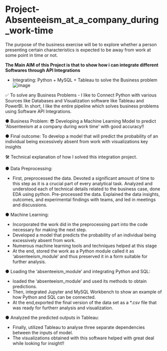 # Project-Absenteeism_at_a_company_during_work-time
The purpose of the business exercise will be to explore whether a person presenting certain characteristics is expected to be away from work at some point in time or not.

**The Main AIM of this Project is that to show how i can integrate different Softwares through API Integrations**

- Integrating: Python + MySQL + Tableau  to solve the Business problem
![image](https://user-images.githubusercontent.com/37768258/212560611-d128206c-ed1d-4ec0-806e-872870503f4e.png)


✅ To solve any Business Problems - I like to Connect Python with various Sources like Databases and Visualization software like Tableau and PowerBI.
In short, I like the entire pipeline which solves business problems using Software API Integrations.

● Business Problem:
😎 Developing a Machine Learning Model to predict 'Absenteeism at a company during work time' with good accuracy!!

● Final outcome:
To develop a model that will predict the probability of an individual being excessively absent from work with visualizations key insights

🛠 Technical explanation of how I solved this integration project.

● Data Preprocessing:
- First, preprocessed the data. Devoted a significant amount of time to this step as it is a crucial part of every analytical task.
Analyzed and understood each of technical details related to the business case, done EDA using python. Pre-processed the data. Explained the data insights, outcomes, and experimental findings with teams, and led in meetings and discussions.

● Machine Learning:
- Incorporated the work did in the preprocessing part into the code necessary for making the next step. 
- Developed a model that predicts the probability of an individual being excessively absent from work.
- Numerous machine learning tools and techniques helped at this stage
- At the end, stored the work as a Python module called it as ‘absenteeism_module’ and thus preserved it in a form suitable for further analysis.

● Loading the ‘absenteeism_module’ and integrating Python and SQL:
- loaded the ‘absenteeism_module’ and used its methods to obtain predictions.
 - Then, integrated Jupyter and MySQL Workbench to show an example of how Python and SQL can be connected. 
- At the end,exported the final version of the data set as a *.csv file that was ready for furtherr analysis and visualization.

● Analyzed the predicted outputs in Tableau:
- Finally, utilized Tableau to analyse three separate dependencies between the inputs of model. 
- The visualizations obtained with this software helped with great deal while looking for insight!!

